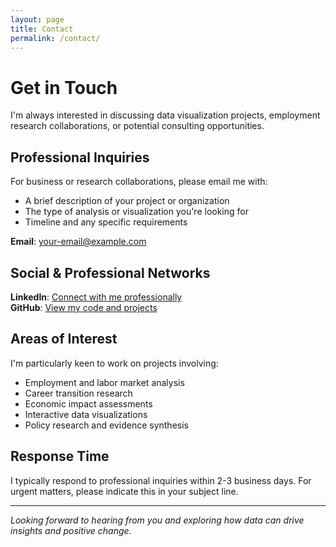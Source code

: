 ```yaml
---
layout: page
title: Contact
permalink: /contact/
---
```


# Get in Touch

I'm always interested in discussing data visualization projects, employment research collaborations, or potential consulting opportunities.

## Professional Inquiries

For business or research collaborations, please email me with:
- A brief description of your project or organization
- The type of analysis or visualization you're looking for
- Timeline and any specific requirements

**Email**: [your-email@example.com](mailto:your-email@example.com)

## Social & Professional Networks

**LinkedIn**: [Connect with me professionally](https://linkedin.com/in/your-linkedin-username)  
**GitHub**: [View my code and projects](https://github.com/your-github-username)

## Areas of Interest

I'm particularly keen to work on projects involving:

- Employment and labor market analysis
- Career transition research
- Economic impact assessments
- Interactive data visualizations
- Policy research and evidence synthesis

## Response Time

I typically respond to professional inquiries within 2-3 business days. For urgent matters, please indicate this in your subject line.

---

*Looking forward to hearing from you and exploring how data can drive insights and positive change.*
